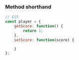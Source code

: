 ###  Method shorthand

```js
// ES5
const player = {
    getScore: function() {
        return 1;
    },
    setScore: function(score) {

    }
};
```
